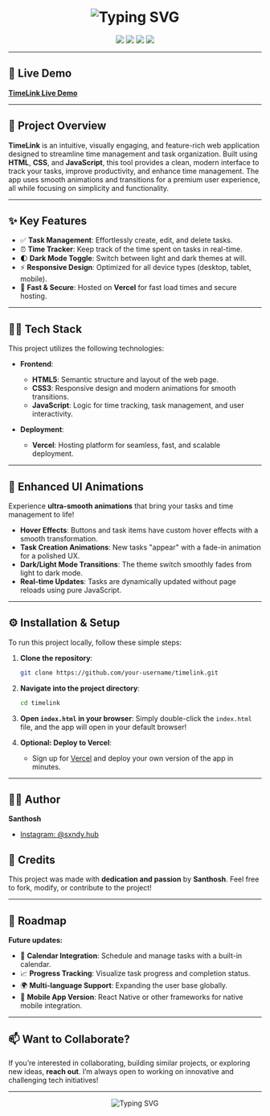 <h1 align="center">
  <img src="https://readme-typing-svg.herokuapp.com?font=Fira+Code&size=30&duration=4000&pause=500&color=FFA500&center=true&vCenter=true&multiline=true&width=600&height=100&lines=Hi+%F0%9F%91%8B+I'm+Santhosh;" alt="Typing SVG" />
</h1>

<p align="center">
  <img src="https://img.shields.io/badge/Status-Completed-orange?style=for-the-badge&logo=vercel&logoColor=white" />
  <img src="https://img.shields.io/badge/Deployed-Vercel-black?style=for-the-badge&logo=vercel" />
  <img src="https://img.shields.io/badge/Made%20With-Love-red?style=for-the-badge&logo=heart" />
  <img src="https://img.shields.io/badge/Tech%20Stack-JavaScript%20%26%20HTML%20CSS-yellowgreen?style=for-the-badge&logo=javascript" />
</p>

---

## **🚀 Live Demo**

[**TimeLink Live Demo**](https://v0-timelink-x98rxf.vercel.app/)

---

## **📌 Project Overview**

**TimeLink** is an intuitive, visually engaging, and feature-rich web application designed to streamline time management and task organization. Built using **HTML**, **CSS**, and **JavaScript**, this tool provides a clean, modern interface to track your tasks, improve productivity, and enhance time management. The app uses smooth animations and transitions for a premium user experience, all while focusing on simplicity and functionality.

---

## **✨ Key Features**

- ✅ **Task Management**: Effortlessly create, edit, and delete tasks.
- ⏰ **Time Tracker**: Keep track of the time spent on tasks in real-time.
- 🌓 **Dark Mode Toggle**: Switch between light and dark themes at will.
- ⚡ **Responsive Design**: Optimized for all device types (desktop, tablet, mobile).
- 🚀 **Fast & Secure**: Hosted on **Vercel** for fast load times and secure hosting.

---

## **🧑‍💻 Tech Stack**

This project utilizes the following technologies:

- **Frontend**:
  - **HTML5**: Semantic structure and layout of the web page.
  - **CSS3**: Responsive design and modern animations for smooth transitions.
  - **JavaScript**: Logic for time tracking, task management, and user interactivity.
  
- **Deployment**:
  - **Vercel**: Hosting platform for seamless, fast, and scalable deployment.

---

## **🎨 Enhanced UI Animations**

Experience **ultra-smooth animations** that bring your tasks and time management to life!

- **Hover Effects**: Buttons and task items have custom hover effects with a smooth transformation.
- **Task Creation Animations**: New tasks "appear" with a fade-in animation for a polished UX.
- **Dark/Light Mode Transitions**: The theme switch smoothly fades from light to dark mode.
- **Real-time Updates**: Tasks are dynamically updated without page reloads using pure JavaScript.

---

## **⚙️ Installation & Setup**

To run this project locally, follow these simple steps:

1. **Clone the repository**:
    ```bash
    git clone https://github.com/your-username/timelink.git
    ```

2. **Navigate into the project directory**:
    ```bash
    cd timelink
    ```

3. **Open `index.html` in your browser**:
    Simply double-click the `index.html` file, and the app will open in your default browser!

4. **Optional: Deploy to Vercel**:
    - Sign up for [Vercel](https://vercel.com/) and deploy your own version of the app in minutes.

---

## **👨‍💻 Author**

**Santhosh**  
- [Instagram: @sxndy.hub](https://instagram.com/sxndy.hub)  

## **💎 Credits**

This project was made with **dedication and passion** by **Santhosh**. Feel free to fork, modify, or contribute to the project!

---

## **🎯 Roadmap**

**Future updates:**

- 📅 **Calendar Integration**: Schedule and manage tasks with a built-in calendar.
- 📈 **Progress Tracking**: Visualize task progress and completion status.
- 🌍 **Multi-language Support**: Expanding the user base globally.
- 📱 **Mobile App Version**: React Native or other frameworks for native mobile integration.

---

## **📫 Want to Collaborate?**

If you’re interested in collaborating, building similar projects, or exploring new ideas, **reach out**. I’m always open to working on innovative and challenging tech initiatives!

---

<p align="center">
  <img src="https://readme-typing-svg.herokuapp.com?font=Fira+Code&size=22&duration=3000&pause=500&color=FFA500&center=true&vCenter=true&multiline=true&width=500&height=50&lines=Thank+you+for+visiting!;Feel+free+to+explore+and+contribute!" alt="Typing SVG" />
</p>
